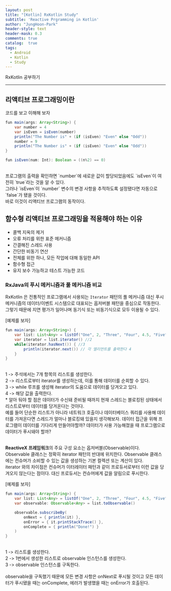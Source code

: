 ```yaml
---
layout: post
title: "[Kotlin] RxKotlin Study"
subtitle: 'Reactive Prgramming in Kotlin'
author: "JungHoon-Park"
header-style: text
header-mask: 0.3
comments: true
catalog:  true
tags:
  - Android
  - Kotlin
  - Study
---
```


RxKotlin 공부하기

---

## 리액티브 프로그래밍이란
코드를 보고 이해해 보자
~~~java
fun main(args: Array<String>) {
    var number = 4
    var isEven = isEven(number)
    println("The Number is" + (if (isEven) "Even" else "Odd"))
    number = 9
    println("The Number is" + (if (isEven) "Even" else "Odd"))
}

fun isEven(num: Int): Boolean = ((n%2) == 0)
~~~
<br/>
프로그램의 출력을 확인하면 `number`에 새로운 값이 할당되었음에도 `isEven`이 여전히 `true`라는 것을 알 수 있다.<br/>
그러나 `isEven`이 `number` 변수의 변경 사항을 추적하도록 설정됐다면 자동으로 `false`가 됐을 것이다.<br/>
바로 이것이 리액티브 프로그램의 동작이다.


## 함수형 리액티브 프로그래밍을 적용해야 하는 이유
- 콜백 지옥의 제거
- 오류 처리를 위한 표준 메커니즘
- 간결해진 스레드 사용
- 간단한 비동기 연산
- 전체를 위한 하나, 모든 작업에 대해 동일한 API
- 함수형 접근
- 유지 보수 가능하고 테스트 가능한 코드

### RxJava의 푸시 메커니즘과 풀 메커니즘 비교

RxKotlin 은 전통적인 프로그램에서 사용되는 `Iterator` 패턴의 풀 메커니즘 대신 푸시 메커니즘의 데이터/이벤트 시스템으로 대표되는 옵저버블 패턴을 중심으로 작동한다. 그렇기 때문에 지연 평가가 일어나며 동기식 또는 비동기식으로 모두 이용될 수 있다.

[예제를 보자]
~~~java
fun main(args: Array<String>) {
    var list: List<Any> = listOf("One", 2, "Three", "Four", 4.5, "Five", 6.0f) //1
    var iterator = list.iterator() //2
    while(iterator.hasNext()) { //3
        println(iterator.next()) // 각 엘리먼트를 출력한다 4
    }
}
~~~
<br/>
1 -> 주석에서는 7개 항목의 리스트를 생성한다.<br/>
2 -> 리스트로부터 iterator를 생성하는데, 이를 통해 데이터를 순회할 수 있다.<br/>
3 -> while 루프를 생성해 iterator의 도움으로 데이터를 당겨오고 있다.<br/>
4 -> 해당 값을 출력한다. <br/>
* 알아 둬야 할 점은 데이터가 수신돼 준비될 때까지 현재 스레드는 블로킹된 상태에서 리스트로부터 데이터를 당겨온다는 것이다.<br/>예를 들어 단순한 리스트가 아니라 네트워크 호출이나 데이터베이스 쿼리를 사용해 데이터를 가져온다면 스레드가 얼마나 블로킹돼 있을지 생각해보자. 데이터 접근을 위해 프로그램이 데이터를 기다리게 만들어야할까? 데이터가 사용 가능해졌을 때 프로그램으로 데이터가 푸시돼야 할까?<br/>

<br/>

**ReactiveX 프레임워크**의 주요 구성 요소는 옵저버블(Observable)이다.<br/>
Observable 클래스는 정확히 iterator 패턴의 반대에 위치한다. Observable 클래스에는 컨슈머가 소비할 수 있는 값을 생성하는 기본 컬렉션 또는 계산이 있다.<br/> iterator 와의 차이점은 컨슈머가 이터레이터 패턴과 같이 프로듀서로부터 이런 값을 당겨오지 않는다는 점이다. 대신 프로듀서는 컨슈머에게 값을 알림으로 푸시한다.

[예제를 보자]
~~~java
fun main(args: Array<String>) {
    var list: List<Any> = listOf("One", 2, "Three", "Four", 4.5, "Five", 6.0f)
    var observable: Observable<Any> = list.toObservable()

    observable.subscribeBy(
        onNext = { println(it) },
        onError = { it.printStackTrace() },
        onComplete = { println("Done!") }
    )
}
~~~
<br/>
1 -> 리스트를 생성한다.<br/>
2 -> 1번에서 생성한 리스트로 observable 인스턴스를 생성한다.<br/>
3 -> observable 인스턴스를 구독한다.<br/>
<br/>
observable을 구독했기 때문에 모든 변경 사항은 onNext로 푸시될 것이고 모든 데이터가 푸시됐을 때는 onComplete, 에러가 발생했을 때는 onError가 호출된다.

